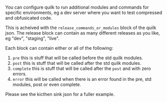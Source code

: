 
You can configure quilk to run additional modules and commands for specific environments, eg a dev server where you want to test compressed and obfusicated code.

This is acheived with the `release_commands_or_modules` block of the quilk json. The release block can contain as many different releases as you like, eg "dev", "staging", "live".

Each block can contain either or all of the following:
1.  `pre` this is stuff that will be called before the std quilk modules.
1.  `post` this is stuff that will be called after the std quilk modules.
1.  `complete` this is stuff that will be called after the `post` and with zero errors.
1.  `error` this will be called when there is an error found in the pre, std modules, post or even complete.

Please see the kicthen sink json for a fuller example.